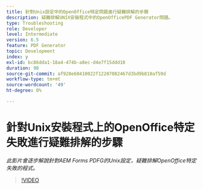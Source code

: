 ```yaml
---
title: 針對Unix設定中的OpenOffice特定問題進行疑難排解的步驟
description: 疑難排解UNIX安裝程式中的OpenOfficePDF Generator問題。
type: Troubleshooting
role: Developer
level: Intermediate
version: 6.5
feature: PDF Generator
topic: Development
index: y
exl-id: bc86dda1-18a4-474b-a8ec-d4e7f15ddd10
duration: 98
source-git-commit: af928e60410022f12207082467d3bd9b818af59d
workflow-type: tm+mt
source-wordcount: '49'
ht-degree: 0%

---
```


# 針對Unix安裝程式上的OpenOffice特定失敗進行疑難排解的步驟

*此影片會逐步解說針對AEM Forms PDFG的Unix設定，疑難排解OpenOffice特定失敗的程式。*

>[!VIDEO](https://video.tv.adobe.com/v/335551?quality=12&learn=on)
